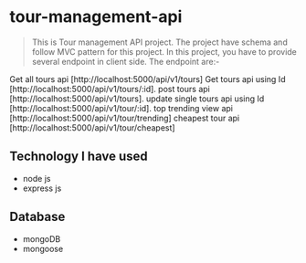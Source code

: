 # tour-management-api
> This is Tour management API project. The project have schema and follow MVC pattern for this project. In this project, you have to provide several endpoint in client side. The endpoint are:-

Get all tours api [http://localhost:5000/api/v1/tours]
Get tours api using Id [http://localhost:5000/api/v1/tours/:id].
post tours api [http://localhost:5000/api/v1/tours].
update single tours api using Id [http://localhost:5000/api/v1/tour/:id].
top trending view api [http://localhost:5000/api/v1/tour/trending]
cheapest tour api [http://localhost:5000/api/v1/tour/cheapest]

## Technology I have used
- node js
- express js

## Database
- mongoDB
- mongoose
